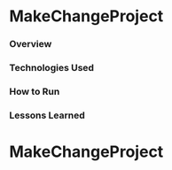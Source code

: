 # MakeChangeProject

### Overview

### Technologies Used

### How to Run

### Lessons Learned
# MakeChangeProject
